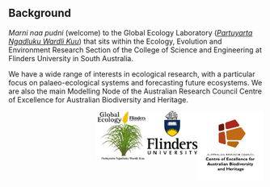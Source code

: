 ## Background
<em>Marni naa pudni</em> (welcome) to the Global Ecology Laboratory (<a href="https://globalecologyflinders.com/partuyarta-ngadluku-wardli-kuu/"><em>Partuyarta Ngadluku Wardli Kuu</em></a>) that sits within the Ecology, Evolution and Environment Research Section of the College of Science and Engineering at Flinders University in South Australia.

We have a wide range of interests in ecological research, with a particular focus on palaeo-ecological systems and forecasting future ecosystems. We are also the main Modelling Node of the Australian Research Council Centre of Excellence for Australian Biodiversity and Heritage.

[<img src="CabahFCP.jpg" alt="ARC Centre of Excellence for Australian Biodiversity and Heritage" width="130" align="right" />](http://EpicAustralia.org.au)
[<img src="F_V_CMYK.png" alt="Flinders University" width="100" align="right" />](http://www.flinders.edu.au)
[<img src="GEL Logo Kaurna transparent.png" alt="Global Ecology Laboratory" width="100" align="right" />](http://GlobalEcologyFlinders.com)
